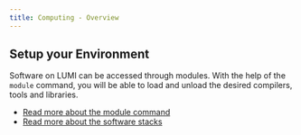 ```yaml
---
title: Computing - Overview
---
```


[connecting]: ./connecting.md
[Lmod_modules]: ./Lmod_modules.md
[softwarestacks]: ./softwarestacks.md
[lumic]: systems/lumic.md
[lumid]: systems/lumid.md
[slurm_quickstart]: jobs/slurm-quickstart.md
[partitions]: ./jobs/partitions.md
[batch_jobs]: ./jobs/batch-job.md
[binding]: ./jobs/distribution-binding.md
[throughput]: ./jobs/throughput.md
[interactive]: ./jobs/interactive.md
[storage]: ../storage/index.md
[getstarted]: ../firststeps/getstarted.md

## Setup your Environment

Software on LUMI can be accessed through modules. With the help of the `module`
command, you will be able to load and unload the desired compilers, tools and
libraries.

- [Read more about the module command][Lmod_modules]
- [Read more about the software stacks][softwarestacks]